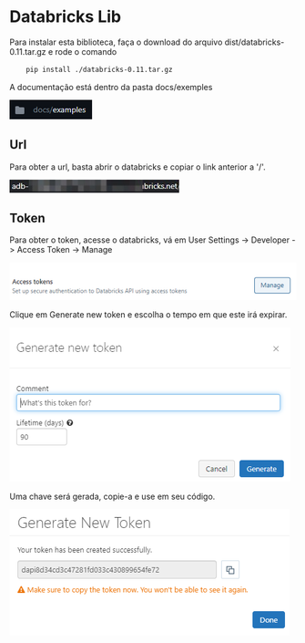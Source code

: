 # Databricks Lib

Para instalar esta biblioteca, faça o download do arquivo dist/databricks-0.11.tar.gz e rode o comando

```bash
    pip install ./databricks-0.11.tar.gz
```

A documentação está dentro da pasta docs/exemples

![Alt text](images/image.png)

## Url

Para obter a url, basta abrir o databricks e copiar o link anterior a '/'.

![Alt text](images/url.png)

## Token

Para obter o token, acesse o databricks, vá em User Settings -> Developer -> Access Token -> Manage

![Alt text](images/accessToken.png)

Clique em Generate new token e escolha o tempo em que este irá expirar.

![Alt text](images/generateToken.png)

Uma chave será gerada, copie-a e use em seu código.

![Alt text](images/token.png)